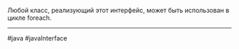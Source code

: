 Любой класс, реализующий этот интерфейс, может быть использован в цикле foreach.

---
#java #javaInterface